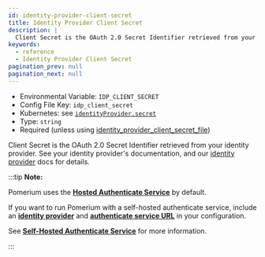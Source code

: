```yaml
---
id: identity-provider-client-secret
title: Identity Provider Client Secret
description: |
  Client Secret is the OAuth 2.0 Secret Identifier retrieved from your identity provider.
keywords:
  - reference
  - Identity Provider Client Secret
pagination_prev: null
pagination_next: null
---
```


- Environmental Variable: `IDP_CLIENT_SECRET`
- Config File Key: `idp_client_secret`
- Kubernetes: see [`identityProvider.secret`](/docs/deploying/k8s/reference#identityprovider)
- Type: `string`
- Required (unless using [identity_provider_client_secret_file](./identity-provider-client-secret-file))

Client Secret is the OAuth 2.0 Secret Identifier retrieved from your identity provider. See your identity provider's documentation, and our [identity provider](/docs/identity-providers/) docs for details.

:::tip **Note:**

Pomerium uses the [**Hosted Authenticate Service**](/docs/capabilities/hosted-authenticate-service) by default.

If you want to run Pomerium with a self-hosted authenticate service, include an [**identity provider**](/docs/identity-providers) and [**authenticate service URL**](/docs/reference/authenticate-service-url) in your configuration.

See [**Self-Hosted Authenticate Service**](/docs/capabilities/self-hosted-authenticate-service) for more information.

:::
